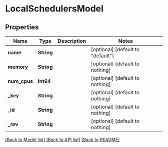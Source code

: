 # LocalSchedulersModel


## Properties
Name | Type | Description | Notes
------------ | ------------- | ------------- | -------------
**name** | **String** |  | [optional] [default to "default"]
**memory** | **String** |  | [optional] [default to nothing]
**num_cpus** | **Int64** |  | [optional] [default to nothing]
**_key** | **String** |  | [optional] [default to nothing]
**_id** | **String** |  | [optional] [default to nothing]
**_rev** | **String** |  | [optional] [default to nothing]


[[Back to Model list]](../README.md#models) [[Back to API list]](../README.md#api-endpoints) [[Back to README]](../README.md)


